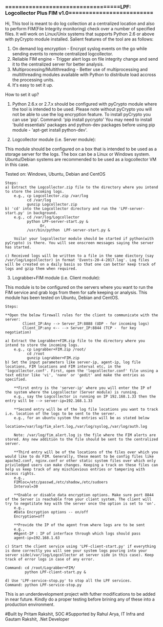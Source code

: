 ###          ==================================LPF: Logcollector Plus FIM v1.0=========================

Hi, This tool is meant to do log collection at a centralized location and also to perform FIM(File Integrity monitoring) check over a number of specified files. It will work on Linux/Unix systems that supports Python 2.6 or above with pyCrypto module installed. Salient features of the tool are as follows:

1) On demand log encryption - Encrypt syslog events on the go while sending events to remote centralized logcollector.
2) Reliable FIM engine - Trigger alert logs on file integrity change and send it to the centralized server for better analysis.
3) Multiprocessing/Multithreading - Better use of multiprocessing and multithreading modules available with Python to distribute load accross the processing units.
4) It's easy to set it up.

How to set it up?

1) Python 2.6.x or 2.7.x should be configured with pyCrypto module where the tool is intended to be used. Please note without pyCrypto you will not be able to use the log encryption feature.
   To install pyCrypto you can use 'pip'. Command: 'pip install pycrypto'
   You may need to install 'build essentials' packages and python-dev packages before using pip module - 'apt-get install python-dev'.
   
2) Logcollector module (i.e. Server module):

This module should be configured on a box that is intended to be used as a storage server for the logs. The box can be a Linux or Windows system. Ubuntu/Debian systems are recommended to be used as a logcollector VM in this case. 

Tested on: Windows, Ubuntu, Debian and CentOS
	
	Steps:
	a) Extract the Logcollector.zip file to the directory where you intend to store the incoming logs.
		e.g., cp Logcollector.zip /var/log
			  cd /var/log
			  gunzip Logcollector.zip
	b) 'cd' into the Logcollector directory and run the 'LPF-server-start.py' in background.
		e.g., cd /var/log/Logcollector
			  python LPF-server-start.py &
					Or,
			  /usr/bin/python  LPF-server-start.py &

		Voila! your logcollector module should be started if python(with pyCrypto) is there. You will see onscreen messages saying the server has started.

	c) Received logs will be written to a file in the same diectory (say /var/log/Logcollector) in format 'Events-20-4-2017.log'. Log files will be created on a daily basis so that one can better keep track of logs and gzip them when required.
	
3) Lograbber+FIM module (i.e. Client module):
	
This module is to be configured on the servers where you want to run the FIM service and grab logs from them for safe keeping or analysis. This module has been tested on Ubuntu, Debian and CentOS.

	Steps:
	
	**Open the below firewall rules for the client to communicate with the server:
			Client_IP:Any --> Server_IP:8888 (UDP - for incoming logs)
			Client_IP:any <-- --> Server_IP:8844 (TCP -  for key negotiation)
			
	a) Extract the Lograbber+FIM.zip file to the directory where you intend to store the incoming logs.
		e.g., cp Lograbber+FIM.zip /root/
			  cd /root
			  gunzip Lograbber+FIM.zip
	b) Set the input parameters like server-ip, agent-ip, log file locations, FIM locations and FIM interval etc, in the 'logcollector.conf'. First, open the 'logcollector.conf' file unsing a text editor like 'vi', 'nano' or 'gedit' and make the entries as specified.
	
		**First entry is the 'server-ip' where you will enter the IP of the system where the Logcollector (Server module) is running.
		e.g., say the Logcollector is running on IP 192.168.1.33 then the entry will be --> server-ip=192.168.1.33

		**Second entry will be of the log file locations you want to track i.e. location of the logs to be sent to the server.
		e.g., for an ubuntu system the entries will be as stated below
			  location=/var/log/fim_alert.log,/var/log/syslog,/var/log/auth.log

		Note: /var/log/fim_alert.log is the file where the FIM alerts are stored. Any new addition to the file should be sent to the centralized server.
		
		**Third entry will be of the locations of the files over which you would like to do FIM. Generally, these meant to be config files like apache2.conf, nginx.conf or other static system files over which only priviledged users can make changes. Keeping a track on these files can help us keep track of any mischievious entries or tampering with access rights.
		e.g.,
		FIMloc=/etc/passwd,/etc/shadow,/etc/sudoers
		Interval=30

		**Enable or disable data encryption options. Make sure port 8844 of the Server is reachable from your client system. The client will try to negotitate key with the server once the option is set to 'on'.
		e.g.,
		#Data Encryption options -- on/off
		Encryption=off

		**Provide the IP of the agent from where logs are to be sent
		e.g.,
		#Agent-IP : IP of interface through which logs should pass
		agent-ip=192.168.1.63
		
	c) Start the client service using 'LPF-client-start.py' if everything is done correctly you will see your system logs pouring into your server side(/var/log/Logcollector at server side in this case). Keep track of error logs in case of any error.
	
	Command: cd /root/Lograbber+FIM/
			 python LPF-client-start.py &

	d) Use 'LPF-service-stop.py' to stop all the LPF services.
	Command: python LPF-service-stop.py 
	
This is an underdevelopment project with futher modifications to be added in near future. Kindly do a proper testing before brining any of these into a production environment. 

#Built by Pritam Rakshit, SOC 
#Supported by Rahul Arya, IT Infra and Gautam Rakshit, .Net Developer
